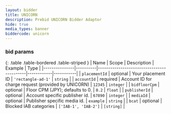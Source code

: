 ```yaml
---
layout: bidder
title: UNICORN
description: Prebid UNICORN Bidder Adaptor
hide: true
media_types: banner
biddercode: unicorn
---
```


### bid params

{: .table .table-bordered .table-striped }
| Name          | Scope    | Description                               | Example    | Type      |
|---------------|----------|-------------------------------------------|------------|-----------|
| `placementId` | optional | Your placement ID | `'rectangle-ad-1'` | `string`  |
| `accountId` | required | Account ID for charge request (provided by UNICORN) | `12345`    | `integer` |
| `bidfloorCpm` | optional | Floor CPM (JPY); defaults to 0.  | `0.2`    | `float` |
| `publisherId` | optional | Account specific publisher id. | `67890` | `integer` |
| `mediaId` | optional | Publisher specific media id. | `example` | `string` |
| `bcat` | optional | Blocked IAB categories | `['IAB-1', 'IAB-2']` | `[string]` |
